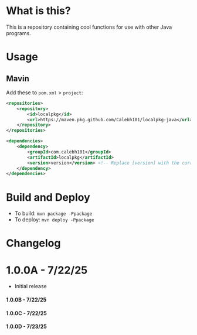 # What is this?

This is a repository containing cool functions for use with other Java programs.

# Usage

## Mavin

Add these to `pom.xml` > `project`:

```xml
<repositories>
    <repository>
        <id>localpkg</id>
        <url>https://maven.pkg.github.com/Calebh101/localpkg-java</url>
    </repository>
</repositories>

<dependencies>
    <dependency>
        <groupId>com.calebh101</groupId>
        <artifactId>localpkg</artifactId>
        <version>version</version> <!-- Replace [version] with the current version -->
    </dependency>
</dependencies>
```

# Build and Deploy

- To build: `mvn package -Ppackage`
- To deploy: `mvn deploy -Ppackage`

# Changelog

# 1.0.0A - 7/22/25

- Initial release

#### 1.0.0B - 7/22/25

#### 1.0.0C - 7/22/25

#### 1.0.0D - 7/23/25